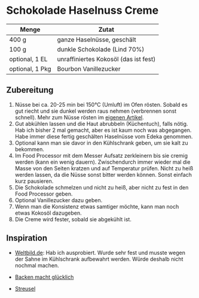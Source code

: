 # Schokolade Haselnuss Creme

| Menge           | Zutat                                 |
| --------------- | ------------------------------------- |
| 400 g           | ganze Haselnüsse, geschält            |
| 100 g           | dunkle Schokolade (Lind 70%)          |
| optional, 1 EL  | unraffiniertes Kokosöl (das ist fest) |
| optional, 1 Pkg | Bourbon Vanillezucker                 |

## Zubereitung

1. Nüsse bei ca. 20-25 min bei 150°C (Umluft) im Ofen rösten. Sobald es gut riecht und sie dunkel werden raus nehmen (verbrennen sonst schnell). Mehr zum Nüsse rösten im [eigenen Artikel](../grundlegendes/nuesse-roesten.md).
2. Gut abkühlen lassen und die Haut abrubbeln (Küchentuch), falls nötig. Hab ich bisher 2 mal gemacht, aber es ist kaum noch was abgegangen. Habe immer diese fertig geschälten Haselnüsse vom Edeka genommen.
3. Optional kann man sie davor in den Kühlschrank geben, um sie kalt zu bekommen.
4. Im Food Processor mit dem Messer Aufsatz zerkleinern bis sie cremig werden (kann ein wenig dauern). Zwischendurch immer wieder mal die Masse von den Seiten kratzen und auf Temperatur prüfen. Nicht zu heiß werden lassen, da die Nüsse sonst bitter werden können. Sonst einfach kurz pausieren.
5. Die Schokolade schmelzen und nicht zu heiß, aber nicht zu fest in den Food Processor geben.
6. Optional Vanillezucker dazu geben.
7. Wenn man die Konsistenz etwas samtiger möchte, kann man noch etwas Kokosöl dazugeben.
8. Die Creme wird fester, sobald sie abgekühlt ist.

## Inspiration

-   [Weltbild.de](https://www.weltbild.de/magazin/rezepte/ostern/schokocreme-selber-machen-und-geniessen_H1QF6ze0t/): Hab ich ausprobiert. Wurde sehr fest und musste wegen der Sahne im Kühlschrank aufbewahrt werden. Würde deshalb nicht nochmal machen.

-   [Backen macht glücklich](https://www.backenmachtgluecklich.de/rezepte/gesundes-nutella-selbermachen.html)

-   [Streusel](https://streusel.ch/schoko-haselnuss-aufstrich-selbst-gemachtes-nutella/)
